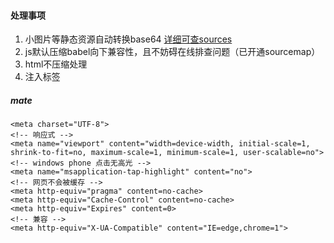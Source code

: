#### 处理事项
1. 小图片等静态资源自动转换base64 [详细可查sources](https://webpack.docschina.org/loaders/html-loader/#sources)
2. js默认压缩babel向下兼容性，且不妨碍在线排查问题（已开通sourcemap）
3. html不压缩处理
4. 注入标签
##### mate

```
<meta charset="UTF-8">
<!-- 响应式 -->
<meta name="viewport" content="width=device-width, initial-scale=1, shrink-to-fit=no, maximum-scale=1, minimum-scale=1, user-scalable=no">
<!-- windows phone 点击无高光 -->
<meta name="msapplication-tap-highlight" content="no">
<!-- 网页不会被缓存 -->
<meta http-equiv="pragma" content=no-cache>
<meta http-equiv="Cache-Control" content=no-cache>
<meta http-equiv="Expires" content=0>
<!-- 兼容 -->
<meta http-equiv="X-UA-Compatible" content="IE=edge,chrome=1">
```